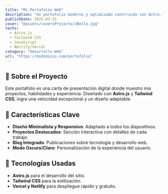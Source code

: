 ```yaml
---
title: "Mi Portafolio Web"
description: "Un portafolio moderno y optimizado construido con Astro.js y Tailwind CSS, destacando mis proyectos y habilidades."
publishDate: 2025-03-15
cover: "@assets/coversProjects/JBello.jpg"
techs:
  - Astro.js
  - Tailwind CSS
  - JavaScript
  - Netlify/Vercel
category: "Desarrollo Web"
url: "https://midominio.com/portafolio"
---
```


## 🎨 Sobre el Proyecto

Este portafolio es una carta de presentación digital donde muestro mis proyectos, habilidades y experiencia. Diseñado con **Astro.js** y **Tailwind CSS**, logra una velocidad excepcional y un diseño adaptable.

## 📌 Características Clave

- **Diseño Minimalista y Responsivo**: Adaptado a todos los dispositivos.
- **Proyectos Destacados**: Sección interactiva con detalles de cada trabajo.
- **Blog Integrado**: Publicaciones sobre tecnología y desarrollo web.
- **Modo Oscuro/Claro**: Personalización de la experiencia del usuario.

## 🚀 Tecnologías Usadas

- **Astro.js** para el desarrollo del sitio.
- **Tailwind CSS** para la estilización.
- **Vercel y Netlify** para despliegue rápido y gratuito.
